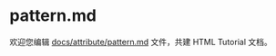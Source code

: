 pattern.md
===

欢迎您编辑 <a target="__blank" href="https://github.com/jaywcjlove/html-tutorial/blob/main/docs/attribute/pattern.md">docs/attribute/pattern.md</a> 文件，共建 HTML Tutorial 文档。